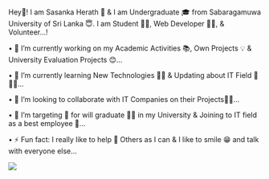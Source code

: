 Hey👋! I am Sasanka Herath 🤝 & I am Undergraduate 🎓 from Sabaragamuwa University of Sri Lanka 😇. I am Student 🧑‍💻, Web Developer 👨‍💻, & Volunteer...!

•	🔭 I’m currently working on my Academic Activities 📚, Own Projects 💡 & University Evaluation Projects 😊...

•	🌱 I’m currently learning New Technologies 🕵️‍♂‍ & Updating about IT Field 💼👨‍💻...

•	👯 I’m looking to collaborate with IT Companies on their Projects🤜🤛...

•	🤔 I’m targeting 🎯 for will graduate 👨‍🎓 in my University & Joining to IT field as a best employee 🤵...

•	⚡ Fun fact: I really like to help 🙌 Others as I can & I like to smile 😁 and talk with everyone else...

<img src="https://github-readme-stats.vercel.app/api?username=iamsasa1&&show_icons=true&title_color=ffffff&icon_color=bb2acf&text_color=daf7dc&bg_color=151515">
